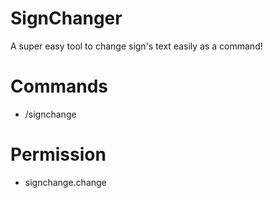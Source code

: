 # SignChanger

A super easy tool to change sign's text easily as a command!

# Commands
- /signchange <line> <message>

# Permission
- signchange.change
